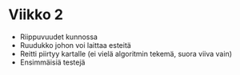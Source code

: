 # Viikko 2

- Riippuvuudet kunnossa
- Ruudukko johon voi laittaa esteitä
- Reitti piirtyy kartalle (ei vielä algoritmin tekemä, suora viiva vain)
- Ensimmäisiä testejä